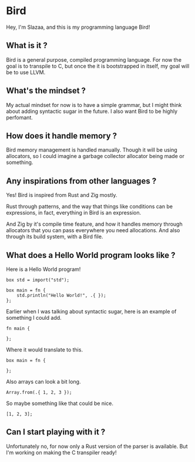 # Bird
Hey, I'm Slazaa, and this is my programming language Bird!

## What is it ?
Bird is a general purpose, compiled programming language. For now the goal is 
to transpile to C, but once the it is bootstrapped in itself, my goal will be 
to use LLVM.

## What's the mindset ?
My actual mindset for now is to have a simple grammar, but I might think about
adding syntactic sugar in the future. I also want Bird to be highly perfomant.

## How does it handle memory ?
Bird memory management is handled manually. Though it will be using allocators,
so I could imagine a garbage collector allocator being made or something.

## Any inspirations from other languages ?
Yes! Bird is inspired from Rust and Zig mostly.

Rust through patterns, and the way that things like conditions can be
expressions, in fact, everything in Bird is an expression.

And Zig by it's compile time feature, and how it handles memory through
allocators that you can pass everywhere you need allocations. And also through
its build system, with a Bird file.

## What does a Hello World program looks like ?
Here is a Hello World program!
```br 
box std = import("std");

box main = fn {
    std.println("Hello World!", .{ });
};
```
Earlier when I was talking about syntactic sugar, here is an example of
something I could add.
```
fn main {

};
```
Where it would translate to this.
```
box main = fn {

};
```
Also arrays can look a bit long.
```br 
Array.from(.{ 1, 2, 3 });
```
So maybe something like that could be nice.
```br 
[1, 2, 3];
```

## Can I start playing with it ?
Unfortunately no, for now only a Rust version of the parser is available. But
I'm working on making the C transpiler ready!
